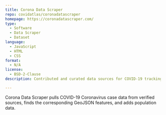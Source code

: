 ```yaml
---
title: Corona Data Scraper
repo: covidatlas/coronadatascraper
homepage: https://coronadatascraper.com/
type: 
  - Software
  - Data Scraper
  - Dataset
language:
  - JavaScript
  - HTML
  - CSS
format:
  - N/A
license:
  - BSD-2-Clause
description: Contributed and curated data sources for COVID-19 tracking

---
```


Corona Data Scraper pulls COVID-19 Coronavirus case data from verified sources, finds the corresponding GeoJSON features, and adds population data.